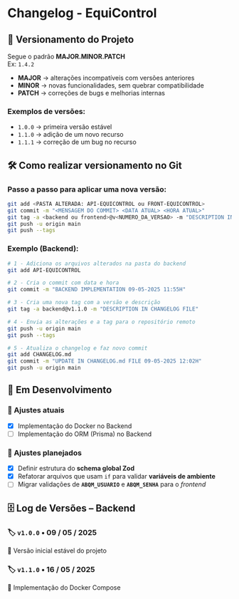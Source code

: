 # Changelog - EquiControl

## 📌 Versionamento do Projeto

Segue o padrão **MAJOR.MINOR.PATCH**  
Ex: `1.4.2`

- **MAJOR** → alterações incompatíveis com versões anteriores
- **MINOR** → novas funcionalidades, sem quebrar compatibilidade
- **PATCH** → correções de bugs e melhorias internas

### Exemplos de versões:

- `1.0.0` → primeira versão estável
- `1.1.0` → adição de um novo recurso
- `1.1.1` → correção de um bug no recurso

## 🛠️ Como realizar versionamento no Git

### Passo a passo para aplicar uma nova versão:

```bash
git add <PASTA ALTERADA: API-EQUICONTROL ou FRONT-EQUICONTROL>
git commit -m "<MENSAGEM DO COMMIT> <DATA ATUAL> <HORA ATUAL>"
git tag -a <backend ou frontend>@v<NUMERO_DA_VERSAO> -m "DESCRIPTION IN CHANGELOG FILE"
git push -u origin main
git push --tags

```

### Exemplo (Backend):

```bash
# 1 - Adiciona os arquivos alterados na pasta do backend
git add API-EQUICONTROL

# 2 - Cria o commit com data e hora
git commit -m "BACKEND IMPLEMENTATION 09-05-2025 11:55H"

# 3 - Cria uma nova tag com a versão e descrição
git tag -a backend@v1.1.0 -m "DESCRIPTION IN CHANGELOG FILE"

# 4 - Envia as alterações e a tag para o repositório remoto
git push -u origin main
git push --tags

# 5 - Atualiza o changelog e faz novo commit
git add CHANGELOG.md
git commit -m "UPDATE IN CHANGELOG.md FILE 09-05-2025 12:02H"
git push -u origin main

```

## 🚧 Em Desenvolvimento

### 🔄 Ajustes atuais

- [x] Implementação do Docker no Backend
- [ ] Implementação do ORM (Prisma) no Backend

### 📅 Ajustes planejados

- [x] Definir estrutura do **schema global Zod**
- [x] Refatorar arquivos que usam `if` para validar **variáveis de ambiente**
- [ ] Migrar validações de **`ABQM_USUARIO`** e **`ABQM_SENHA`** para o _frontend_

## 🗄️ Log de Versões – Backend

### 🏷️ `v1.0.0` • 09 / 05 / 2025

🔹 Versão inicial estável do projeto

### 🏷️ `v1.1.0` • 16 / 05 / 2025

🔹 Implementação do Docker Compose
